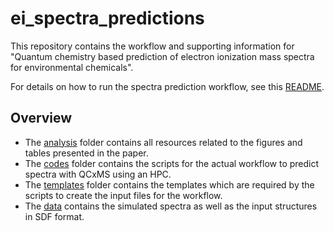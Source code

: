 # ei_spectra_predictions

This repository contains the workflow and supporting information for "Quantum chemistry based prediction of electron ionization mass spectra for environmental chemicals".

For details on how to run the spectra prediction workflow, see this [README](/codes/README.md).

## Overview
* The [analysis](/analysis/) folder contains all resources related to the figures and tables presented in the paper.
* The [codes](/codes/) folder contains the scripts for the actual workflow to predict spectra with QCxMS using an HPC.
* The [templates](/templates) folder contains the templates which are required by the scripts to create the input files for the workflow.
* The [data](/data/) contains the simulated spectra as well as the input structures in SDF format.
